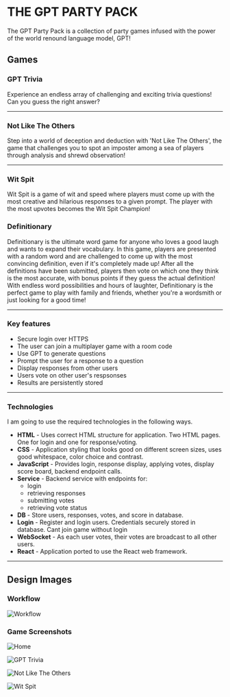# THE GPT PARTY PACK

The GPT Party Pack is a collection of party games infused with the power of the world renound language model, GPT!

## Games


### GPT Trivia

Experience an endless array of challenging and exciting trivia questions! Can you guess the right answer?

---

### Not Like The Others

Step into a world of deception and deduction with 'Not Like The Others', the game that challenges you to spot an imposter among a sea of players through analysis and shrewd observation!

---

### Wit Spit

Wit Spit is a game of wit and speed where players must come up with the most creative and hilarious responses to a given prompt. The player with the most upvotes becomes the Wit Spit Champion!

### Definitionary

Definitionary is the ultimate word game for anyone who loves a good laugh and wants to expand their vocabulary. In this game, players are presented with a random word and are challenged to come up with the most convincing definition, even if it's completely made up! After all the definitions have been submitted, players then vote on which one they think is the most accurate, with bonus points if they guess the actual definition! With endless word possibilities and hours of laughter, Definitionary is the perfect game to play with family and friends, whether you're a wordsmith or just looking for a good time!

---
### Key features

- Secure login over HTTPS
- The user can join a multiplayer game with a room code
- Use GPT to generate questions
- Prompt the user for a response to a question
- Display responses from other users
- Users vote on other user's respsonses
- Results are persistently stored

---

### Technologies

I am going to use the required technologies in the following ways.

- **HTML** - Uses correct HTML structure for application. Two HTML pages. One for login and one for response/voting.
- **CSS** - Application styling that looks good on different screen sizes, uses good whitespace, color choice and contrast.
- **JavaScript** - Provides login, response display, applying votes, display score board, backend endpoint calls.
- **Service** - Backend service with endpoints for:
  - login
  - retrieving responses
  - submitting votes
  - retrieving vote status
- **DB** - Store users, responses, votes, and score in database.
- **Login** - Register and login users. Credentials securely stored in database. Cant join game without login
- **WebSocket** - As each user votes, their votes are broadcast to all other users.
- **React** - Application ported to use the React web framework.

---

## Design Images

### Workflow
![Workflow](design_pics/gpt-party-pack-2.png)

### Game Screenshots
![Home](design_pics/gpt-party-pack-3.png)

![GPT Trivia](design_pics/gpt-party-pack-4.png)

![Not Like The Others](design_pics/gpt-party-pack-5.png)

![Wit Spit](design_pics/gpt-party-pack-6.png)

